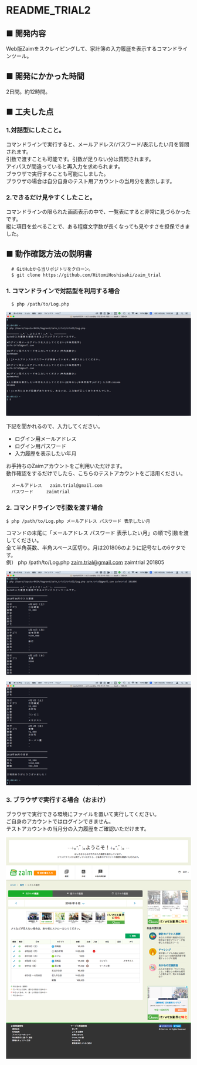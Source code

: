 # README_TRIAL2

## ■ 開発内容

Web版Zaimをスクレイピングして、家計簿の入力履歴を表示するコマンドラインツール。





## ■ 開発にかかった時間

2日間。約12時間。





## ■ 工夫した点

### 1.対話型にしたこと。

コマンドラインで実行すると、メールアドレス/パスワード/表示したい月を質問されます。  
引数で渡すことも可能です。引数が足りない分は質問されます。  
アイパスが間違っていると再入力を求められます。  
ブラウザで実行することも可能にしました。  
ブラウザの場合は自分自身のテスト用アカウントの当月分を表示します。



### 2.できるだけ見やすくしたこと。

コマンドラインの限られた画面表示の中で、一覧表にすると非常に見づらかったです。   
縦に項目を並べることで、ある程度文字数が長くなっても見やすさを担保できました。





## ■ 動作確認方法の説明書

```
  # GitHubから当リポジトリをクローン。
  $ git clone https://github.com/HitomiHoshisaki/zaim_trial
```


### 1. コマンドラインで対話型を利用する場合

```
  $ php /path/to/Log.php
```

![コマンドライン](https://raw.githubusercontent.com/HitomiHoshisaki/zaim_trial/master/img/trial2_1.png)

下記を聞かれるので、入力してください。

- ログイン用メールアドレス
- ログイン用パスワード
- 入力履歴を表示したい年月


お手持ちのZaimアカウントをご利用いただけます。  
動作確認をするだけでしたら、こちらのテストアカウントをご活用ください。

```
  メールアドレス	zaim.trial@gmail.com
  パスワード		zaimtrial
```





### 2. コマンドラインで引数を渡す場合

```
$ php /path/to/Log.php メールアドレス パスワード 表示したい月 
```

コマンドの末尾に「メールアドレス パスワード 表示したい月」の順で引数を渡してください。  
全て半角英数、半角スペース区切り。月は201806のように記号なしの6ケタです。   
例） php /path/to/Log.php zaim.trial@gmail.com zaimtrial 201805

![コマンドライン](https://raw.githubusercontent.com/HitomiHoshisaki/zaim_trial/master/img/trial2_2.png)

![コマンドライン](https://raw.githubusercontent.com/HitomiHoshisaki/zaim_trial/master/img/trial2_3.png)





### 3. ブラウザで実行する場合（おまけ）

ブラウザで実行できる環境にファイルを置いて実行してください。  
ご自身のアカウントではログインできません。  
テストアカウントの当月分の入力履歴をご確認いただけます。

![当月分の入力履歴](https://raw.githubusercontent.com/HitomiHoshisaki/zaim_trial/master/img/trial2_4.png)

